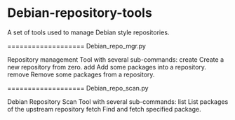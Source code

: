 # Debian-repository-tools

A set of tools used to manage Debian style repositories.

===================
Debian_repo_mgr.py 

Repository management Tool with several sub-commands:
create              Create a new repository from zero.
add                 Add some packages into a repository.
remove              Remove some packages from a repository.

===================
Debian_repo_scan.py

Debian Repository Scan Tool with several sub-commands:
list                List packages of the upstream repository
fetch               Find and fetch specified package.
